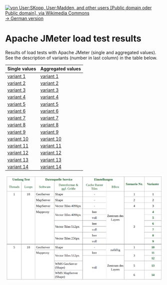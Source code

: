 [<img src="https://upload.wikimedia.org/wikipedia/commons/b/ba/Flag_of_Germany.svg" data-canonical-src="https://upload.wikimedia.org/wikipedia/commons/b/ba/Flag_of_Germany.svg" title="von User:SKopp, User:Madden, and other users [Public domain oder Public domain], via Wikimedia Commons" width="30" /> -> German version](README_de.md)

# Apache JMeter load test results
Results of load tests with Apache JMeter (single and aggregated values). See the description of variants (number in last column) in the table below.

Single values | Aggregated values
--- | ---
[variant 1](JMeter_Einzelwerte_Variante_01.csv) | [variant 1](JMeter_aggregiert_Variante_01.csv)
[variant 2](JMeter_Einzelwerte_Variante_02.csv) | [variant 2](JMeter_aggregiert_Variante_02.csv)
[variant 3](JMeter_Einzelwerte_Variante_03.csv) | [variant 3](JMeter_aggregiert_Variante_03.csv)
[variant 4](JMeter_Einzelwerte_Variante_04.csv) | [variant 4](JMeter_aggregiert_Variante_04.csv)
[variant 5](JMeter_Einzelwerte_Variante_05.csv) | [variant 5](JMeter_aggregiert_Variante_05.csv)
[variant 6](JMeter_Einzelwerte_Variante_06.csv) | [variant 6](JMeter_aggregiert_Variante_06.csv)
[variant 7](JMeter_Einzelwerte_Variante_07.csv) | [variant 7](JMeter_aggregiert_Variante_07.csv)
[variant 8](JMeter_Einzelwerte_Variante_08.csv) | [variant 8](JMeter_aggregiert_Variante_08.csv)
[variant 9](JMeter_Einzelwerte_Variante_09.csv) | [variant 9](JMeter_aggregiert_Variante_09.csv)
[variant 10](JMeter_Einzelwerte_Variante_10.csv) | [variant 10](JMeter_aggregiert_Variante_10.csv)
[variant 11](JMeter_Einzelwerte_Variante_11.csv) | [variant 11](JMeter_aggregiert_Variante_11.csv)
[variant 12](JMeter_Einzelwerte_Variante_12.csv) | [variant 12](JMeter_aggregiert_Variante_12.csv)
[variant 13](JMeter_Einzelwerte_Variante_13.csv) | [variant 13](JMeter_aggregiert_Variante_13.csv)
[variant 14](JMeter_Einzelwerte_Variante_14.csv) | [variant 14](JMeter_aggregiert_Variante_14.csv)

![variants](../JMeter_Lasttests_Varianten.png?raw=true "scenarios and derived variants for load tests with Apache JMeter")
